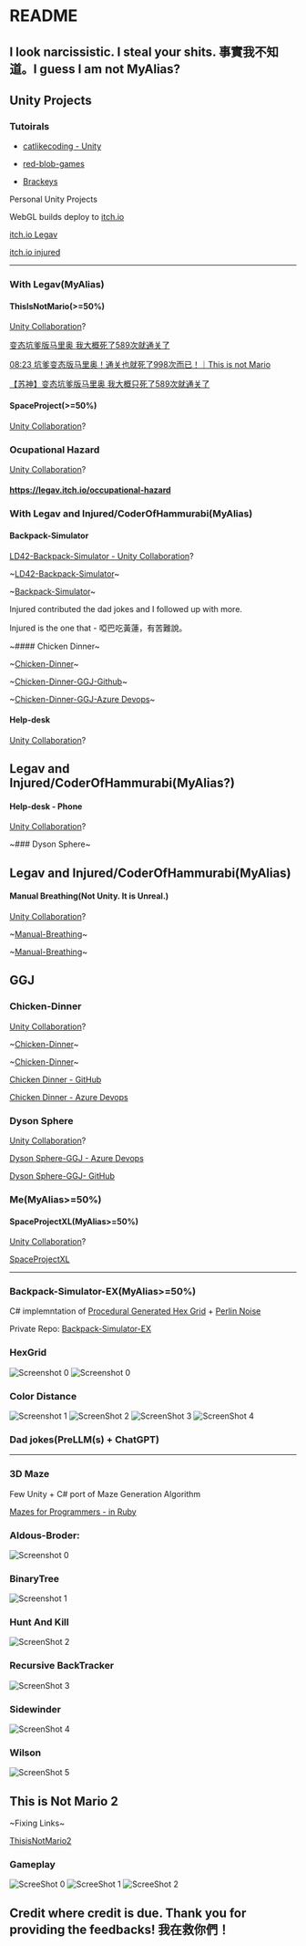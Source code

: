 # README

## I look narcissistic. I steal your shits. 事實我不知道。I guess I am not MyAlias?

## Unity Projects

### Tutoirals

- [catlikecoding - Unity](https://catlikecoding.com/unity/tutorials/)

- [red-blob-games](https://www.redblobgames.com/)

- [Brackeys](https://www.youtube.com/@Brackeys)

Personal Unity Projects

WebGL builds deploy to [itch.io](https://ewdlop.itch.io/)

[itch.io Legav](https://legav.itch.io/)

[itch.io injured](https://itch.io/profile/coderofhammurabi)

---

### With Legav(MyAlias)

#### ThisIsNotMario(>=50%)

[Unity Collaboration]()?

[变态坑爹版马里奥 我大概死了589次就通关了](<https://www.youtube.com/watch?v=KdCfoteiJ1c&t=1020s>)

[08:23 坑爹变态版马里奥！通关也就死了998次而已！｜This is not Mario](<https://www.youtube.com/watch?v=S3hiQ9cKHLY>)

[【苏神】变态坑爹版马里奥 我大概只死了589次就通关了](<https://www.bilibili.com/video/BV1XW411F71p/?spm_id_from=333.337.search-card.all.click&vd_source=1063495a172853c2c3437f2ecc5b875b>)

#### SpaceProject(>=50%)

[Unity Collaboration]()?

### Ocupational Hazard

[Unity Collaboration]()?

#### https://legav.itch.io/occupational-hazard

### With Legav and Injured/CoderOfHammurabi(MyAlias)

#### Backpack-Simulator

[LD42-Backpack-Simulator - Unity Collaboration]()?

~[LD42-Backpack-Simulator](https://dev.azure.com/ray810815/LD42-Backpack-Simulator/_git/LD42-Backpack-Simulator)~

~[Backpack-Simulator](https://github.com/danhuynh0803/Backpack-Simulator/tree/master)~

Injured contributed the dad jokes and I followed up with more.

Injured is the one that - 啞巴吃黃蓮，有苦難說。

~#### Chicken Dinner~

~[Chicken-Dinner](https://github.com/danhuynh0803/Chicken-Dinner)~

~[Chicken-Dinner-GGJ-Github](https://github.com/ewdlop/Chicken-Dinner-GGJ)~

~[Chicken-Dinner-GGJ-Azure Devops](https://dev.azure.com/ray810815/_git/GGJ)~


#### Help-desk

[Unity Collaboration]()?

## Legav and Injured/CoderOfHammurabi(MyAlias?)

#### Help-desk - Phone

[Unity Collaboration]()?

~### Dyson Sphere~

## Legav and Injured/CoderOfHammurabi(MyAlias)

#### Manual Breathing(Not Unity. It is Unreal.)

[Unity Collaboration]()?

~[Manual-Breathing](https://github.com/danhuynh0803/Manual-Breathing)~

~[Manual-Breathing](https://github.com/ewdlop/Manual-Breathing)~

## GGJ

### Chicken-Dinner

[Unity Collaboration]()?

~[Chicken-Dinner](https://github.com/ewdlop/Chicken-Dinner)~

~[Chicken-Dinner](https://github.com/danhuynh0803/Chicken-Dinner)~

[Chicken Dinner - GitHub](https://github.com/ewdlop/Chicken-Dinner-GGJ)

[Chicken Dinner - Azure Devops]()


### Dyson Sphere

[Unity Collaboration]()?

[Dyson Sphere-GGJ - Azure Devops](https://dev.azure.com/ray810815/_git/GGJ)

[Dyson Sphere-GGJ- GitHub](https://github.com/ewdlop/Chicken-Dinner-GGJ)


### Me(MyAlias>=50%)

#### SpaceProjectXL(MyAlias>=50%)

[Unity Collaboration]()?

[SpaceProjectXL](https://github.com/ewdlop/SpaceProjectXL/tree/master?tab=readme-ov-file)

---

### Backpack-Simulator-EX(MyAlias>=50%)

C# implemntation of [Procedural Generated Hex Grid](https://www.redblobgames.com/grids/hexagons/) + [Perlin Noise](https://catlikecoding.com/unity/tutorials/pseudorandom-noise/perlin-noise/#:~:text=The%20idea%20of%20Perlin%20noise,the%20positive%20or%20negative%20version) 

Private Repo: [Backpack-Simulator-EX]([https://dev.azure.com/ray810815/Backpack-Simulator-EX](https://dev.azure.com/ray810815/LD42-Backpack-Simulator))

### HexGrid
![Screenshot 0](Zoom.PNG)
![Screenshot 0](Grid.PNG)

### Color Distance

![Screenshot 1](HeartTexture.jpg)
![ScreenShot 2](ColorDistance2.PNG)
![ScreenShot 3](TileTexture.png)
![ScreenShot 4](ColorDistance.PNG)

### Dad jokes(PreLLM(s) + ChatGPT)

---

### 3D Maze

Few Unity + C# port of Maze Generation Algorithm

[Mazes for Programmers - in Ruby](https://pragprog.com/titles/jbmaze/mazes-for-programmers/)

### Aldous-Broder:

![Screenshot 0](AldousBroder.PNG)

### BinaryTree

![Screenshot 1](BinaryTree.PNG)

### Hunt And Kill

![ScreenShot 2](HuntAndKill.PNG)

### Recursive BackTracker

![ScreenShot 3](RecursiveBackTracker.PNG)

### Sidewinder

![ScreenShot 4](Sidewinder.PNG)

### Wilson

![ScreenShot 5](Wilson.PNG)

## This is Not Mario 2

~Fixing Links~

[ThisisNotMario2](https://github.com/ewdlop/ThisisNotMario2)

### Gameplay
![ScreeShot 0](Stage1.PNG)
![ScreeShot 1](Stage1-1.PNG)
![ScreeShot 2](Stage1-2.PNG)


## Credit where credit is due. Thank you for providing the feedbacks! 我在救你們！
